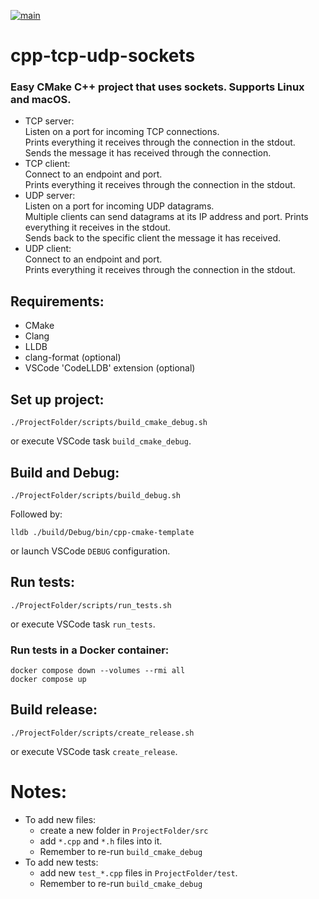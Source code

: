 [![main](https://github.com/mortinger91/cpp-tcp-udp-sockets/actions/workflows/main.yml/badge.svg?branch=master)](https://github.com/mortinger91/cpp-tcp-udp-sockets/actions/workflows/main.yml)

# cpp-tcp-udp-sockets

### Easy CMake C++ project that uses sockets. Supports Linux and macOS.   

- TCP server:  
Listen on a port for incoming TCP connections.  
Prints everything it receives through the connection in the stdout.  
Sends the message it has received through the connection.
- TCP client:  
Connect to an endpoint and port.  
Prints everything it receives through the connection in the stdout.
- UDP server:  
Listen on a port for incoming UDP datagrams.  
Multiple clients can send datagrams at its IP address and port.
Prints everything it receives in the stdout.  
Sends back to the specific client the message it has received.  
- UDP client:  
Connect to an endpoint and port.  
Prints everything it receives through the connection in the stdout.

Requirements:
--------------
- CMake
- Clang
- LLDB
- clang-format (optional)
- VSCode 'CodeLLDB' extension (optional)

Set up project:
--------------
    ./ProjectFolder/scripts/build_cmake_debug.sh

or execute VSCode task `build_cmake_debug`.

Build and Debug:
----------------
    ./ProjectFolder/scripts/build_debug.sh

Followed by:

    lldb ./build/Debug/bin/cpp-cmake-template

or launch VSCode `DEBUG` configuration.

Run tests:
----------
    ./ProjectFolder/scripts/run_tests.sh

or execute VSCode task `run_tests`.

### Run tests in a Docker container:

    docker compose down --volumes --rmi all
    docker compose up

Build release:
--------------
    ./ProjectFolder/scripts/create_release.sh

or execute VSCode task ```create_release```.

Notes:
=======

- To add new files: 
    - create a new folder in ```ProjectFolder/src```  
    - add ```*.cpp``` and ```*.h``` files into it.
    - Remember to re-run ```build_cmake_debug```
- To add new tests: 
    - add new ```test_*.cpp``` files in ```ProjectFolder/test```.  
    - Remember to re-run ```build_cmake_debug```
